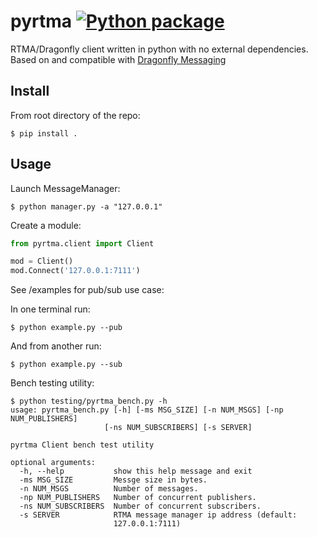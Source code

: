 # pyrtma [![Python package](https://github.com/pitt-rnel/pyrtma/actions/workflows/python-package.yml/badge.svg)](https://github.com/pitt-rnel/pyrtma/actions/workflows/python-package.yml)
RTMA/Dragonfly client written in python with no external dependencies. Based on and compatible with [Dragonfly Messaging](https://github.com/pitt-rnel/rnel_dragonfly)

## Install
From root directory of the repo:
```shell
$ pip install .
```
## Usage
Launch MessageManager:
```shell
$ python manager.py -a "127.0.0.1"
```

Create a module:
```python
from pyrtma.client import Client

mod = Client()
mod.Connect('127.0.0.1:7111')
```

See /examples for pub/sub use case:

In one terminal run: 
```shell
$ python example.py --pub
```

And from another run: 
```shell
$ python example.py --sub
```

Bench testing utility: 
```shell
$ python testing/pyrtma_bench.py -h
usage: pyrtma_bench.py [-h] [-ms MSG_SIZE] [-n NUM_MSGS] [-np NUM_PUBLISHERS]
                     [-ns NUM_SUBSCRIBERS] [-s SERVER]

pyrtma Client bench test utility

optional arguments:
  -h, --help           show this help message and exit
  -ms MSG_SIZE         Messge size in bytes.
  -n NUM_MSGS          Number of messages.
  -np NUM_PUBLISHERS   Number of concurrent publishers.
  -ns NUM_SUBSCRIBERS  Number of concurrent subscribers.
  -s SERVER            RTMA message manager ip address (default:
                       127.0.0.1:7111)
```
